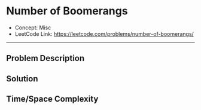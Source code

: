 # Number of Boomerangs

- Concept: Misc
- LeetCode Link: https://leetcode.com/problems/number-of-boomerangs/

---

## Problem Description

## Solution

## Time/Space Complexity

